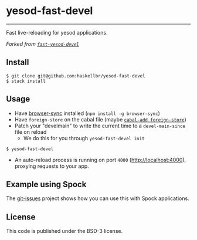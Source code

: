 yesod-fast-devel
================
- - -
Fast live-reloading for yesod applications.

_Forked from [`fast-yesod-devel`](https://github.com/Codas/fast-yesod-devel)_

## Install
```
$ git clone git@github.com:haskellbr/yesod-fast-devel
$ stack install
```

## Usage
- Have [browser-sync](https://www.browsersync.io/) installed (`npm install -g browser-sync`)
- Have `foreign-store` on the cabal file (maybe [`cabal-add
  foreign-store`](https://github.com/yamadapc/cabal-add))
- Patch your "develmain" to write the current time to a `devel-main-since` file on reload
  - We do this for you through `yesod-fast-devel init`

```
$ yesod-fast-devel
```

- An auto-reload process is running on port `4000` ([http://localhost:4000](http://localhost:4000)), proxying requests to your app.

## Example using Spock
The [git-issues](https://github.com/yamadapc/git-issues) project shows how you can use this with Spock applications.

## License
This code is published under the BSD-3 license.
